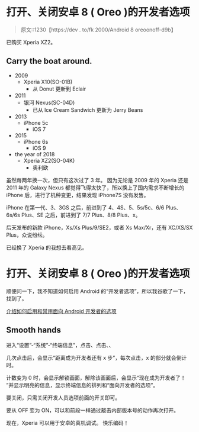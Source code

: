 # 打开、关闭安卓 8 ( Oreo )的开发者选项

> 原文::1230【https://dev . to/fk 2000/Android 8 oreoonoff-d9b】

已购买 Xperia XZ2。

## [](#%E6%90%BA%E5%B8%AF%E9%81%8D%E6%AD%B4)Carry the boat around.

*   2009
    *   Xperia X10(SO-01B)
        *   从 Donut 更新到 Eclair
*   2011
    *   银河 Nexus(SC-04D)
        *   已从 Ice Cream Sandwich 更新为 Jerry Beans
*   2013
    *   iPhone 5c
        *   iOS 7
*   2015
    *   iPhone 6s
        *   iOS 9
*   the year of 2018
    *   Xperia XZ2(SO-04K)
        *   奥利欧

虽然每两年换一次，但只有这次过了 3 年。 因为无论是 2009 年的 Xperia 还是 2011 年的 Galaxy Nexus 都觉得飞得太快了，所以换上了国内需求不断增长的 iPhone 后，进行了机种变更，结果发现 iPhone7S 没有发售。

iPhone 在第一代、3、3GS 之后，前进到了 4、4S、5、5s/5c、6/6 Plus、6s/6s Plus、SE 之后，前进到了
7/7 Plus、8/8 Plus、x。

后天发布的新款 iPhone，Xs/Xs Plus/9/SE2，或者 Xs Max/Xr，还有 XC/XS/SX Plus，众说纷纭。

已经换了 Xperia 的我想去看高见。

# 打开、关闭安卓 8 ( Oreo )的开发者选项

顺便问一下，我不知道如何启用 Android 的“开发者选项”，所以我谷歌了一下，找到了。

[介绍如何启用和禁用面向 Android 开发者的选项](https://hayamizbg.net/developer-options/)

## [](#%E6%89%8B%E9%A0%86)Smooth hands

进入“设置”-“系统”-“终端信息”，点击、点击、、

几次点击后，会显示“距离成为开发者还有 x 步”，每次点击，x 的部分就会倒计时。

计数变为 0 时，会显示解锁画面，解除该画面后，会显示“现在成为开发者了！ ”并显示明亮的信息，显示终端信息的排列和“面向开发者的选项”。

要关闭，只需关闭开发人员选项前面的开关即可。

要从 OFF 变为 ON，可以和前段一样通过敲击内部版本号的动作再次打开。

现在，Xperia 可以用于安卓的真机调试。 快乐编码！